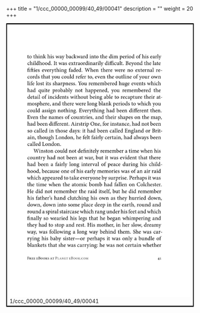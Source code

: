 +++
title = "1/ccc_00000_00099/40_49/00041"
description = ""
weight = 20
+++

<table style="border:2px solid black;max-width:800px;max-height:800px;" 
><tr><td>
<img class="center-fit-jpg"
src="/jpg_/out_jpg_1984__041.jpg">
1/ccc_00000_00099/40_49/00041
</img></td></tr></table>
